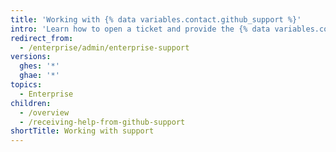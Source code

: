```yaml
--- 
title: 'Working with {% data variables.contact.github_support %}'
intro: 'Learn how to open a ticket and provide the {% data variables.contact.enterprise_support %} team with the information they need to resolve your issues.'
redirect_from:
  - /enterprise/admin/enterprise-support
versions:
  ghes: '*'
  ghae: '*'
topics:
  - Enterprise
children:
  - /overview
  - /receiving-help-from-github-support
shortTitle: Working with support
---
```


